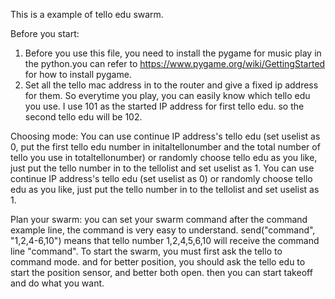 This is a example of tello edu swarm.

Before you start:
1. Before you use this file, you need to install the pygame for music play in the python.you can refer to https://www.pygame.org/wiki/GettingStarted for how to install pygame.
2. Set all the tello mac address in to the router and give a fixed ip address for them. So everytime you play, you can easily know which tello edu you use. I use 101 as the started IP address for first tello edu. so the second tello edu will be 102.

Choosing mode:
You can use continue IP address's tello edu (set uselist as 0, put the first tello edu number in initaltellonumber and the total number of tello you use in totaltellonumber) or randomly choose tello edu as you like, just put the tello number in to the tellolist and set uselist as 1.
You can use continue IP address's tello edu (set uselist as 0) or randomly choose tello edu as you like, just put the tello number in to the tellolist and set uselist as 1.

Plan your swarm:
you can set your swarm command after the command example line, the command is very easy to understand. send("command", "1,2,4-6,10") means that tello number 1,2,4,5,6,10 will receive the command line "command".
To start the swarm, you must first ask the tello to command mode. and for better position, you should ask the tello edu to start the position sensor, and better both open. then you can start takeoff and do what you want.

